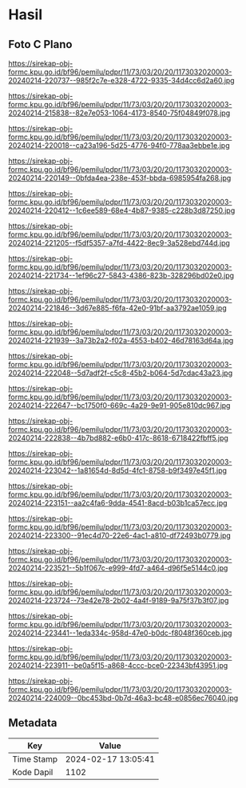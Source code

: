 # Hasil

## Foto C Plano

https://sirekap-obj-formc.kpu.go.id/bf96/pemilu/pdpr/11/73/03/20/20/1173032020003-20240214-220737--985f2c7e-e328-4722-9335-34d4cc6d2a60.jpg

https://sirekap-obj-formc.kpu.go.id/bf96/pemilu/pdpr/11/73/03/20/20/1173032020003-20240214-215838--82e7e053-1064-4173-8540-75f04849f078.jpg

https://sirekap-obj-formc.kpu.go.id/bf96/pemilu/pdpr/11/73/03/20/20/1173032020003-20240214-220018--ca23a196-5d25-4776-94f0-778aa3ebbe1e.jpg

https://sirekap-obj-formc.kpu.go.id/bf96/pemilu/pdpr/11/73/03/20/20/1173032020003-20240214-220149--0bfda4ea-238e-453f-bbda-6985954fa268.jpg

https://sirekap-obj-formc.kpu.go.id/bf96/pemilu/pdpr/11/73/03/20/20/1173032020003-20240214-220412--1c6ee589-68e4-4b87-9385-c228b3d87250.jpg

https://sirekap-obj-formc.kpu.go.id/bf96/pemilu/pdpr/11/73/03/20/20/1173032020003-20240214-221205--f5df5357-a7fd-4422-8ec9-3a528ebd744d.jpg

https://sirekap-obj-formc.kpu.go.id/bf96/pemilu/pdpr/11/73/03/20/20/1173032020003-20240214-221734--1ef96c27-5843-4386-823b-328296bd02e0.jpg

https://sirekap-obj-formc.kpu.go.id/bf96/pemilu/pdpr/11/73/03/20/20/1173032020003-20240214-221846--3d67e885-f6fa-42e0-91bf-aa3792ae1059.jpg

https://sirekap-obj-formc.kpu.go.id/bf96/pemilu/pdpr/11/73/03/20/20/1173032020003-20240214-221939--3a73b2a2-f02a-4553-b402-46d78163d64a.jpg

https://sirekap-obj-formc.kpu.go.id/bf96/pemilu/pdpr/11/73/03/20/20/1173032020003-20240214-222048--5d7adf2f-c5c8-45b2-b064-5d7cdac43a23.jpg

https://sirekap-obj-formc.kpu.go.id/bf96/pemilu/pdpr/11/73/03/20/20/1173032020003-20240214-222647--bc1750f0-669c-4a29-9e91-905e810dc967.jpg

https://sirekap-obj-formc.kpu.go.id/bf96/pemilu/pdpr/11/73/03/20/20/1173032020003-20240214-222838--4b7bd882-e6b0-417c-8618-6718422fbff5.jpg

https://sirekap-obj-formc.kpu.go.id/bf96/pemilu/pdpr/11/73/03/20/20/1173032020003-20240214-223042--1a81654d-8d5d-4fc1-8758-b9f3497e45f1.jpg

https://sirekap-obj-formc.kpu.go.id/bf96/pemilu/pdpr/11/73/03/20/20/1173032020003-20240214-223151--aa2c4fa6-9dda-4541-8acd-b03b1ca57ecc.jpg

https://sirekap-obj-formc.kpu.go.id/bf96/pemilu/pdpr/11/73/03/20/20/1173032020003-20240214-223300--91ec4d70-22e6-4ac1-a810-df72493b0779.jpg

https://sirekap-obj-formc.kpu.go.id/bf96/pemilu/pdpr/11/73/03/20/20/1173032020003-20240214-223521--5b1f067c-e999-4fd7-a464-d96f5e5144c0.jpg

https://sirekap-obj-formc.kpu.go.id/bf96/pemilu/pdpr/11/73/03/20/20/1173032020003-20240214-223724--73e42e78-2b02-4a4f-9189-9a75f37b3f07.jpg

https://sirekap-obj-formc.kpu.go.id/bf96/pemilu/pdpr/11/73/03/20/20/1173032020003-20240214-223441--1eda334c-958d-47e0-b0dc-f8048f360ceb.jpg

https://sirekap-obj-formc.kpu.go.id/bf96/pemilu/pdpr/11/73/03/20/20/1173032020003-20240214-223911--be0a5f15-a868-4ccc-bce0-22343bf43951.jpg

https://sirekap-obj-formc.kpu.go.id/bf96/pemilu/pdpr/11/73/03/20/20/1173032020003-20240214-224009--0bc453bd-0b7d-46a3-bc48-e0856ec76040.jpg


## Metadata

| Key        | Value               |
| ---------- | ------------------- |
| Time Stamp | 2024-02-17 13:05:41 |
| Kode Dapil | 1102                |



